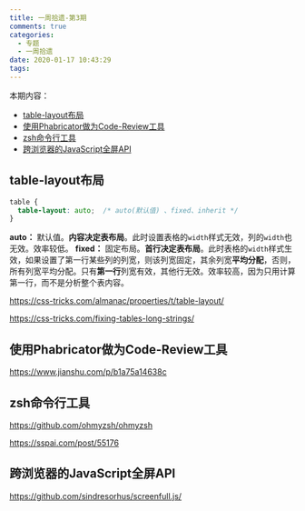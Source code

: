 ```yaml
---
title: 一周拾遗-第3期
comments: true
categories:
  - 专题
  - 一周拾遗
date: 2020-01-17 10:43:29
tags:
---
```



本期内容：

* [table-layout布局](#table-layout布局)
* [使用Phabricator做为Code-Review工具](#使用Phabricator做为Code-Review工具)
* [zsh命令行工具](#zsh命令行工具)
* [跨浏览器的JavaScript全屏API](#跨浏览器的JavaScript全屏API)

<!--more-->

## table-layout布局

```css
table {
  table-layout: auto;  /* auto(默认值) 、fixed、inherit */
}
```

**auto：** 默认值。**内容决定表布局**。此时设置表格的`width`样式无效，列的`width`也无效。效率较低。
**fixed：** 固定布局。**首行决定表布局**。此时表格的`width`样式生效，如果设置了第一行某些列的列宽，则该列宽固定，其余列宽**平均分配**，否则，所有列宽平均分配。只有**第一行**列宽有效，其他行无效。效率较高，因为只用计算第一行，而不是分析整个表内容。

https://css-tricks.com/almanac/properties/t/table-layout/

https://css-tricks.com/fixing-tables-long-strings/

## 使用Phabricator做为Code-Review工具

https://www.jianshu.com/p/b1a75a14638c


## zsh命令行工具

https://github.com/ohmyzsh/ohmyzsh

https://sspai.com/post/55176

## 跨浏览器的JavaScript全屏API

https://github.com/sindresorhus/screenfull.js/
